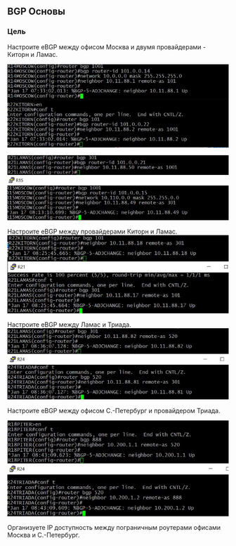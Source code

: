 ## BGP Основы

### Цель


Настроите eBGP между офисом Москва и двумя провайдерами - Киторн и Ламас.

![alt text](https://github.com/Eliminir/OTUS-LABS-PROF/blob/main/LAB9/1.JPG)

![alt text](https://github.com/Eliminir/OTUS-LABS-PROF/blob/main/LAB9/2.JPG)

Настроите eBGP между провайдерами Киторн и Ламас.
![alt text](https://github.com/Eliminir/OTUS-LABS-PROF/blob/main/LAB9/3.JPG)


Настроите eBGP между Ламас и Триада.
![alt text](https://github.com/Eliminir/OTUS-LABS-PROF/blob/main/LAB9/4.JPG)


Настроите eBGP между офисом С.-Петербург и провайдером Триада.

![alt text](https://github.com/Eliminir/OTUS-LABS-PROF/blob/main/LAB9/5.JPG)

Организуете IP доступность между пограничным роутерами офисами Москва и С.-Петербург.
